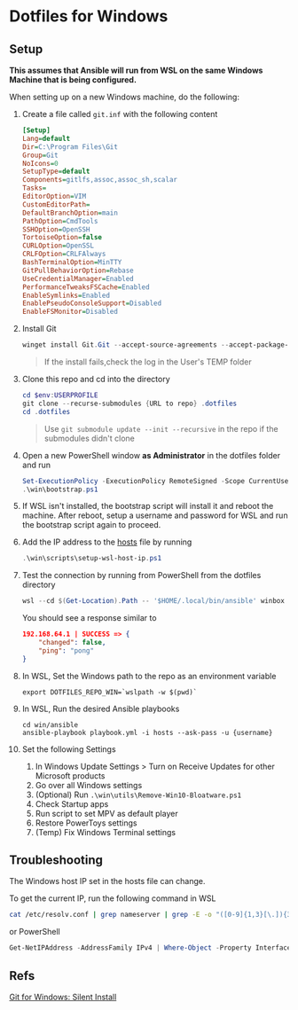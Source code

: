# Dotfiles for Windows

## Setup

**This assumes that Ansible will run from WSL on the same Windows Machine that is being configured.**

When setting up on a new Windows machine, do the following:

1. Create a file called `git.inf` with the following content

    ```ini
    [Setup]
    Lang=default
    Dir=C:\Program Files\Git
    Group=Git
    NoIcons=0
    SetupType=default
    Components=gitlfs,assoc,assoc_sh,scalar
    Tasks=
    EditorOption=VIM
    CustomEditorPath=
    DefaultBranchOption=main
    PathOption=CmdTools
    SSHOption=OpenSSH
    TortoiseOption=false
    CURLOption=OpenSSL
    CRLFOption=CRLFAlways
    BashTerminalOption=MinTTY
    GitPullBehaviorOption=Rebase
    UseCredentialManager=Enabled
    PerformanceTweaksFSCache=Enabled
    EnableSymlinks=Enabled
    EnablePseudoConsoleSupport=Disabled
    EnableFSMonitor=Disabled
    ```

1. Install Git

    ```powershell
    winget install Git.Git --accept-source-agreements --accept-package-agreements --override "/VERYSILENT /SUPPRESSMSGBOXES /NORESTART /NOCANCEL /CLOSEAPPLICATIONS /RESTARTAPPLICATIONS /SP- /LOG /LOADINF=git.inf"
    ```

    > If the install fails,check the log in the User's TEMP folder

1. Clone this repo and cd into the directory

    ```powershell
    cd $env:USERPROFILE
    git clone --recurse-submodules {URL to repo} .dotfiles
    cd .dotfiles
    ```

    > Use `git submodule update --init --recursive` in the repo if the submodules didn't clone

1. Open a new PowerShell window **as Administrator** in the dotfiles folder and run

    ```powershell
    Set-ExecutionPolicy -ExecutionPolicy RemoteSigned -Scope CurrentUser
    .\win\bootstrap.ps1
    ```

1. If WSL isn't installed, the bootstrap script will install it and reboot the machine. After reboot, setup a username and password for WSL and run the bootstrap script again to proceed.

1. Add the IP address to the [hosts](/win/ansible/hosts) file by running

    ```powershell
    .\win\scripts\setup-wsl-host-ip.ps1
    ```

1. Test the connection by running from PowerShell from the dotfiles directory

    ```powershell
    wsl --cd $(Get-Location).Path -- '$HOME/.local/bin/ansible' winbox -i ./win/ansible/hosts -m win_ping -k -u {username}
    ```

    You should see a response similar to

    ```json
    192.168.64.1 | SUCCESS => {
        "changed": false,
        "ping": "pong"
    }
    ```

1. In WSL, Set the Windows path to the repo as an environment variable

    ```shell
    export DOTFILES_REPO_WIN=`wslpath -w $(pwd)`
    ```

1. In WSL, Run the desired Ansible playbooks

    ```shell
    cd win/ansible
    ansible-playbook playbook.yml -i hosts --ask-pass -u {username}
    ```

1. Set the following Settings
    1. In Windows Update Settings > Turn on Receive Updates for other Microsoft products
    1. Go over all Windows settings
    1. (Optional) Run `.\win\utils\Remove-Win10-Bloatware.ps1`
    1. Check Startup apps
    1. Run script to set MPV as default player
    1. Restore PowerToys settings
    1. (Temp) Fix Windows Terminal settings

## Troubleshooting

The Windows host IP set in the hosts file can change.

To get the current IP, run the following command in WSL

```bash
cat /etc/resolv.conf | grep nameserver | grep -E -o "([0-9]{1,3}[\.]){3}[0-9]{1,3}"
```

or PowerShell

```powershell
Get-NetIPAddress -AddressFamily IPv4 | Where-Object -Property InterfaceAlias -Like "*WSL*" | Select-Object -Property IPAddress
```

## Refs

[Git for Windows: Silent Install](https://github.com/git-for-windows/git/wiki/Silent-or-Unattended-Installation)
